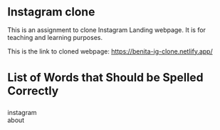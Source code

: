 <h1 style="font-size: 25px;">Instagram clone</h1>


This is an assignment to clone Instagram Landing webpage.
It is for teaching and learning purposes.

This is the link to cloned webpage: https://benita-ig-clone.netlify.app/

<h3 style="font-size: 25px;">List of Words that Should be Spelled Correctly</h3>

instagram <br>
about

